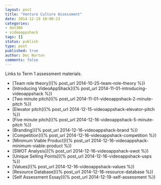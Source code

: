 ```yaml
---
layout: post
title: "Venture Culture Assessment"
date: 2014-12-19 10:00:23
categories:
- dat304
- videoappshack
tags: []
status: publish
type: post
published: true
author: Dec Norton
comments: false
---
```


Links to Term 1 assessment materials.

<!--more-->

- [Team role theory]({% post_url 2014-10-25-team-role-theory %})
- [Introducing VideoAppShack]({% post_url 2014-11-01-introducing-videoappshack %})
- [Two minute pitch]({% post_url 2014-11-01-videoappshack-2-minute-pitch %})
- [Elevator pitch]({% post_url 2014-12-15-videoappshack-elevator-pitch %})
- [Five minute pitch]({% post_url 2014-12-16-videoappshack-5-minute-pitch %})
- [Branding]({% post_url 2014-12-16-videoappshack-brand %})
- [Competition]({% post_url 2014-12-16-videoappshack-competition %})
- [Minimum Viable Product]({% post_url 2014-12-16-videoappshack-minimum-viable-product %})
- [SWOT Analysis]({% post_url 2014-12-16-videoappshack-swot %})
- [Unique Selling Points]({% post_url 2014-12-16-videoappshack-usps %})
- [Values]({% post_url 2014-12-16-videoappshack-values %})
- [Resource Database]({% post_url 2014-12-18-resource-database %})
- [Self Assessment Essay]({% post_url 2014-12-19-self-assessment %})